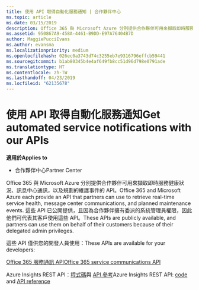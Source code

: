 ```yaml
---
title: 使用 API 取得自動化服務通知 | 合作夥伴中心
ms.topic: article
ms.date: 03/15/2019
description: Office 365 與 Microsoft Azure 分別提供合作夥伴可用來擷取即時服務健康狀況、訊息中心通訊，以及規劃的維護事件的 API。
ms.assetid: 950867A9-458A-4461-B9DD-E97A76404B7D
author: MaggiePucciEvans
ms.author: evansma
ms.localizationpriority: medium
ms.openlocfilehash: 026ec0a3743d74c3255eb7e9316796effcb59441
ms.sourcegitcommit: b1ab80345b4e4af649fb8cc51d96d798e0791ade
ms.translationtype: HT
ms.contentlocale: zh-TW
ms.lasthandoff: 04/23/2019
ms.locfileid: "62135678"
---
```

# <a name="get-automated-service-notifications-with-our-apis"></a><span data-ttu-id="1c049-103">使用 API 取得自動化服務通知</span><span class="sxs-lookup"><span data-stu-id="1c049-103">Get automated service notifications with our APIs</span></span>

<span data-ttu-id="1c049-104">**適用於**</span><span class="sxs-lookup"><span data-stu-id="1c049-104">**Applies to**</span></span>

-  <span data-ttu-id="1c049-105">合作夥伴中心</span><span class="sxs-lookup"><span data-stu-id="1c049-105">Partner Center</span></span>

<span data-ttu-id="1c049-106">Office 365 與 Microsoft Azure 分別提供合作夥伴可用來擷取即時服務健康狀況、訊息中心通訊，以及規劃的維護事件的 API。</span><span class="sxs-lookup"><span data-stu-id="1c049-106">Office 365 and Microsoft Azure each provide an API that partners can use to retrieve real-time service health, message center communications, and planned maintenance events.</span></span> <span data-ttu-id="1c049-107">這些 API 已公開提供，且因為合作夥伴擁有委派的系統管理員權限，因此他們可代表其客戶使用這些 API。</span><span class="sxs-lookup"><span data-stu-id="1c049-107">These APIs are publicly available, and partners can use them on behalf of their customers because of their delegated admin privileges.</span></span>

<span data-ttu-id="1c049-108">這些 API 僅供您的開發人員使用：</span><span class="sxs-lookup"><span data-stu-id="1c049-108">These APIs are available for your developers:</span></span>

[<span data-ttu-id="1c049-109">Office 365 服務通訊 API</span><span class="sxs-lookup"><span data-stu-id="1c049-109">Office 365 service communications API</span></span>](https://go.microsoft.com/fwlink/p/?LinkId=616899)

<span data-ttu-id="1c049-110">Azure Insights REST API：[程式碼](https://go.microsoft.com/fwlink/p/?LinkId=617299)與 [API 參考](https://go.microsoft.com/fwlink/p/?LinkId=617300)</span><span class="sxs-lookup"><span data-stu-id="1c049-110">Azure Insights REST API: [code](https://go.microsoft.com/fwlink/p/?LinkId=617299) and [API reference](https://go.microsoft.com/fwlink/p/?LinkId=617300)</span></span>

 

 



